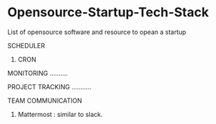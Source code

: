 # Opensource-Startup-Tech-Stack
List of opensource software and resource to opean a startup



SCHEDULER
1. CRON

MONITORING
..........

PROJECT TRACKING
...........

TEAM COMMUNICATION
1. Mattermost : similar to slack.

